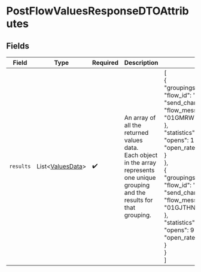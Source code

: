 # PostFlowValuesResponseDTOAttributes


## Fields

| Field                                                                                                                                                                                                                                                                                                                                               | Type                                                                                                                                                                                                                                                                                                                                                | Required                                                                                                                                                                                                                                                                                                                                            | Description                                                                                                                                                                                                                                                                                                                                         | Example                                                                                                                                                                                                                                                                                                                                             |
| --------------------------------------------------------------------------------------------------------------------------------------------------------------------------------------------------------------------------------------------------------------------------------------------------------------------------------------------------- | --------------------------------------------------------------------------------------------------------------------------------------------------------------------------------------------------------------------------------------------------------------------------------------------------------------------------------------------------- | --------------------------------------------------------------------------------------------------------------------------------------------------------------------------------------------------------------------------------------------------------------------------------------------------------------------------------------------------- | --------------------------------------------------------------------------------------------------------------------------------------------------------------------------------------------------------------------------------------------------------------------------------------------------------------------------------------------------- | --------------------------------------------------------------------------------------------------------------------------------------------------------------------------------------------------------------------------------------------------------------------------------------------------------------------------------------------------- |
| `results`                                                                                                                                                                                                                                                                                                                                           | List\<[ValuesData](../../models/components/ValuesData.md)>                                                                                                                                                                                                                                                                                          | :heavy_check_mark:                                                                                                                                                                                                                                                                                                                                  | An array of all the returned values data.<br/>Each object in the array represents one unique grouping and the results for that grouping.                                                                                                                                                                                                            | [<br/>{<br/>"groupings": {<br/>"flow_id": "XVTP5Q",<br/>"send_channel": "email",<br/>"flow_message_id": "01GMRWDSA0ARTAKE1SFX8JGXAY"<br/>},<br/>"statistics": {<br/>"opens": 123,<br/>"open_rate": 0.8253<br/>}<br/>},<br/>{<br/>"groupings": {<br/>"flow_id": "XVTP5Q",<br/>"send_channel": "email",<br/>"flow_message_id": "01GJTHNWVG93F3KNX71SJ4FDBB"<br/>},<br/>"statistics": {<br/>"opens": 97,<br/>"open_rate": 0.7562<br/>}<br/>}<br/>] |